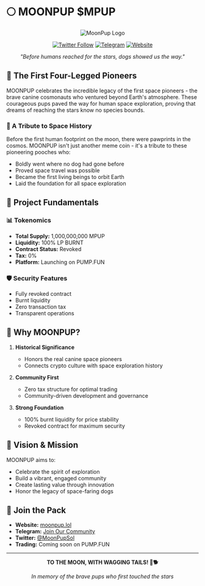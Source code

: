 # 🌕 MOONPUP $MPUP

<div align="center">

![MoonPup Logo](https://moonpup.lol/assets/images/image01.png?v=799071c8)

[![Twitter Follow](https://img.shields.io/twitter/follow/MoonPupSol?style=social)](https://x.com/ogmpupsol?s=21)
[![Telegram](https://img.shields.io/badge/Join-Telegram-blue)](https://t.me/s/ogmpupsol)
[![Website](https://img.shields.io/badge/Website-moonpup.lol-blue)](https://moonpup.lol)

*"Before humans reached for the stars, dogs showed us the way."*

</div>

## 🚀 The First Four-Legged Pioneers

MOONPUP celebrates the incredible legacy of the first space pioneers - the brave canine cosmonauts who ventured beyond Earth's atmosphere. These courageous pups paved the way for human space exploration, proving that dreams of reaching the stars know no species bounds.

### 🐾 A Tribute to Space History

Before the first human footprint on the moon, there were pawprints in the cosmos. MOONPUP isn't just another meme coin - it's a tribute to these pioneering pooches who:
- Boldly went where no dog had gone before
- Proved space travel was possible
- Became the first living beings to orbit Earth
- Laid the foundation for all space exploration

## 💫 Project Fundamentals

### 📊 Tokenomics
- **Total Supply:** 1,000,000,000 MPUP
- **Liquidity:** 100% LP BURNT
- **Contract Status:** Revoked
- **Tax:** 0%
- **Platform:** Launching on PUMP.FUN

### 🛡️ Security Features
- Fully revoked contract
- Burnt liquidity
- Zero transaction tax
- Transparent operations

## 🌟 Why MOONPUP?

1. **Historical Significance**
   - Honors the real canine space pioneers
   - Connects crypto culture with space exploration history

2. **Community First**
   - Zero tax structure for optimal trading
   - Community-driven development and governance

3. **Strong Foundation**
   - 100% burnt liquidity for price stability
   - Revoked contract for maximum security

## 🎯 Vision & Mission

MOONPUP aims to:
- Celebrate the spirit of exploration
- Build a vibrant, engaged community
- Create lasting value through innovation
- Honor the legacy of space-faring dogs

## 🔗 Join the Pack

- **Website:** [moonpup.lol](https://moonpup.lol)
- **Telegram:** [Join Our Community](https://t.me/s/ogmpupsol)
- **Twitter:** [@MoonPupSol](https://x.com/ogmpupsol?s=21)
- **Trading:** Coming soon on PUMP.FUN

---

<div align="center">

**TO THE MOON, WITH WAGGING TAILS! 🚀🐕**

*In memory of the brave pups who first touched the stars*

</div>
